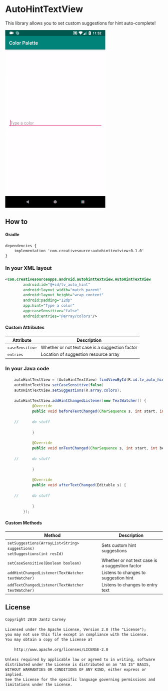 # AutoHintTextView

This library allows you to set custom suggestions for hint auto-complete!

![](static/demo.gif)

## How to
#### Gradle
```Gradle
dependencies {
    implementation 'com.creativesource:autohinttextview:0.1.0'
}
```

### In your XML layout
```Xml
<com.creativesourceapps.android.autohinttextview.AutoHintTextView
        android:id="@+id/tv_auto_hint"
        android:layout_width="match_parent"
        android:layout_height="wrap_content"
        android:padding="12dp"
        app:hint="Type a color"
        app:caseSensitive="false"
        android:entries="@array/colors"/>
```

#### Custom Attributes
| Attribute | Description |
| --- | --- |
| `caseSensitive` | Whether or not text case is a suggestion factor |
| `entries` | Location of suggestion resource array |

### In your Java code
```Java
    autoHintTextView = (AutoHintTextView) findViewById(R.id.tv_auto_hint);
    autoHintTextView.setCaseSensitive(false)
    autoHintTextView.setSuggestions(R.array.colors);
    
    autoHintTextView.addHintChangedListener(new TextWatcher() {
            @Override
            public void beforeTextChanged(CharSequence s, int start, int count, int after) {
            
    //      do stuff            

            }

            @Override
            public void onTextChanged(CharSequence s, int start, int before, int count) {
            
    //      do stuff        
    
            }

            @Override
            public void afterTextChanged(Editable s) {

    //      do stuff        

            }
        });
```

#### Custom Methods
| Method | Description |
| --- | --- |
| `setSuggestions(ArrayList<String> suggestions)`<br/>`setSuggestions(int resId)` | Sets custom hint suggestions |
| `setCaseSensitive(Boolean boolean)` | Whether or not text case is a suggestion factor |
| `addHintChangedListener(TextWatcher textWatcher)` | Listens to changes to suggestion hint |
| `addTextChangedListener(TextWatcher textWatcher)` | Listens to changes to entry text |

## License
    Copyright 2019 Jantz Carney
    
    Licensed under the Apache License, Version 2.0 (the "License");
    you may not use this file except in compliance with the License.
    You may obtain a copy of the License at
    
        http://www.apache.org/licenses/LICENSE-2.0
    
    Unless required by applicable law or agreed to in writing, software
    distributed under the License is distributed on an "AS IS" BASIS,
    WITHOUT WARRANTIES OR CONDITIONS OF ANY KIND, either express or implied.
    See the License for the specific language governing permissions and
    limitations under the License.
